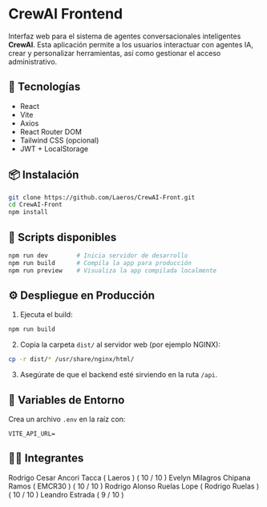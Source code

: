# CrewAI Frontend

Interfaz web para el sistema de agentes conversacionales inteligentes **CrewAI**. Esta aplicación permite a los usuarios interactuar con agentes IA, crear y personalizar herramientas, así como gestionar el acceso administrativo.

## 🚀 Tecnologías

- React
- Vite
- Axios
- React Router DOM
- Tailwind CSS (opcional)
- JWT + LocalStorage

## 📦 Instalación

```bash
git clone https://github.com/Laeros/CrewAI-Front.git
cd CrewAI-Front
npm install
```

## 🧪 Scripts disponibles

```bash
npm run dev        # Inicia servidor de desarrollo
npm run build      # Compila la app para producción
npm run preview    # Visualiza la app compilada localmente
```

## ⚙️ Despliegue en Producción

1. Ejecuta el build:

```bash
npm run build
```

2. Copia la carpeta `dist/` al servidor web (por ejemplo NGINX):

```bash
cp -r dist/* /usr/share/nginx/html/
```

3. Asegúrate de que el backend esté sirviendo en la ruta `/api`.

## 🔐 Variables de Entorno

Crea un archivo `.env` en la raíz con:

```
VITE_API_URL=
```

## 🧑‍💻 Integrantes  
Rodrigo Cesar Ancori Tacca ( Laeros ) ( 10 / 10 )
Evelyn Milagros Chipana Ramos ( EMCR30 ) ( 10 / 10 )
Rodrigo Alonso Ruelas Lope ( Rodrigo Ruelas ) ( 10 / 10 )
Leandro Estrada ( 9 / 10 )
